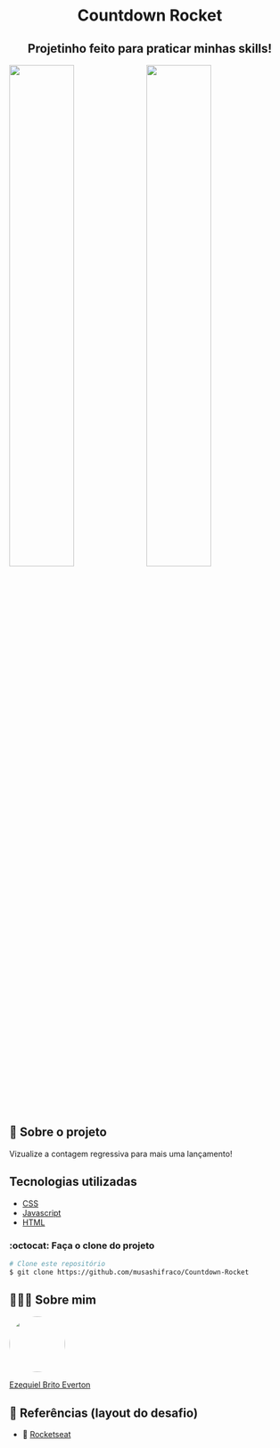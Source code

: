<h1 align="center">Countdown Rocket</h1>

<h2 align="center">Projetinho feito para praticar minhas skills!</h2>
<div style="display: inline"><img width="48%" src="https://user-images.githubusercontent.com/97633667/206907783-7dc80662-93ce-4115-8513-def359df5eab.png" />
<img width="48%" src="https://user-images.githubusercontent.com/97633667/206915138-9322be7c-d720-4e1e-9316-c5add59ea8a2.png" /></div>



## 💬 Sobre o projeto
Vizualize a contagem regressiva para mais uma lançamento! 

## Tecnologias utilizadas
* [CSS](https://developer.mozilla.org/en-US/docs/Web/CSS)
* [Javascript](https://www.javascript.com)
* [HTML](https://developer.mozilla.org/en-US/docs/Web/HTML)

### :octocat: Faça o clone do projeto

```bash
# Clone este repositório
$ git clone https://github.com/musashifraco/Countdown-Rocket
```

## 👨🏻‍🚀 Sobre mim
<a href="https://www.linkedin.com/in/ezequiel-brito-everton-65863822a/">
 <img style="border-radius:50%" width="100px; "src="https://avatars.githubusercontent.com/u/97633667?v=4"/>
 <p>Ezequiel Brito Everton</p>
</a>

## 🔗 Referências (layout do desafio)
* 🚀 [Rocketseat](https://rocketseat.com.br)
